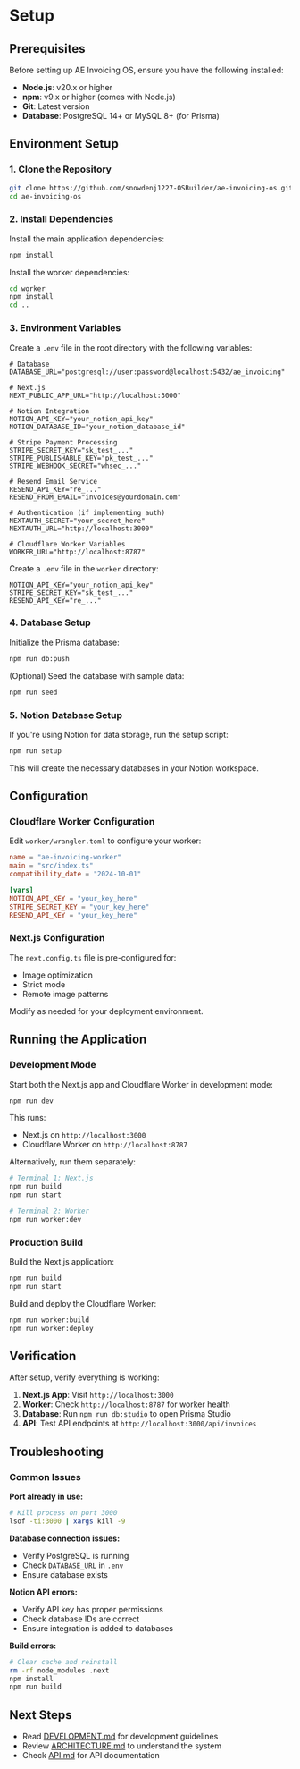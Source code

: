 # Setup

## Prerequisites

Before setting up AE Invoicing OS, ensure you have the following installed:

- **Node.js**: v20.x or higher
- **npm**: v9.x or higher (comes with Node.js)
- **Git**: Latest version
- **Database**: PostgreSQL 14+ or MySQL 8+ (for Prisma)

## Environment Setup

### 1. Clone the Repository

```bash
git clone https://github.com/snowdenj1227-OSBuilder/ae-invoicing-os.git
cd ae-invoicing-os
```

### 2. Install Dependencies

Install the main application dependencies:

```bash
npm install
```

Install the worker dependencies:

```bash
cd worker
npm install
cd ..
```

### 3. Environment Variables

Create a `.env` file in the root directory with the following variables:

```env
# Database
DATABASE_URL="postgresql://user:password@localhost:5432/ae_invoicing"

# Next.js
NEXT_PUBLIC_APP_URL="http://localhost:3000"

# Notion Integration
NOTION_API_KEY="your_notion_api_key"
NOTION_DATABASE_ID="your_notion_database_id"

# Stripe Payment Processing
STRIPE_SECRET_KEY="sk_test_..."
STRIPE_PUBLISHABLE_KEY="pk_test_..."
STRIPE_WEBHOOK_SECRET="whsec_..."

# Resend Email Service
RESEND_API_KEY="re_..."
RESEND_FROM_EMAIL="invoices@yourdomain.com"

# Authentication (if implementing auth)
NEXTAUTH_SECRET="your_secret_here"
NEXTAUTH_URL="http://localhost:3000"

# Cloudflare Worker Variables
WORKER_URL="http://localhost:8787"
```

Create a `.env` file in the `worker` directory:

```env
NOTION_API_KEY="your_notion_api_key"
STRIPE_SECRET_KEY="sk_test_..."
RESEND_API_KEY="re_..."
```

### 4. Database Setup

Initialize the Prisma database:

```bash
npm run db:push
```

(Optional) Seed the database with sample data:

```bash
npm run seed
```

### 5. Notion Database Setup

If you're using Notion for data storage, run the setup script:

```bash
npm run setup
```

This will create the necessary databases in your Notion workspace.

## Configuration

### Cloudflare Worker Configuration

Edit `worker/wrangler.toml` to configure your worker:

```toml
name = "ae-invoicing-worker"
main = "src/index.ts"
compatibility_date = "2024-10-01"

[vars]
NOTION_API_KEY = "your_key_here"
STRIPE_SECRET_KEY = "your_key_here"
RESEND_API_KEY = "your_key_here"
```

### Next.js Configuration

The `next.config.ts` file is pre-configured for:
- Image optimization
- Strict mode
- Remote image patterns

Modify as needed for your deployment environment.

## Running the Application

### Development Mode

Start both the Next.js app and Cloudflare Worker in development mode:

```bash
npm run dev
```

This runs:
- Next.js on `http://localhost:3000`
- Cloudflare Worker on `http://localhost:8787`

Alternatively, run them separately:

```bash
# Terminal 1: Next.js
npm run build
npm run start

# Terminal 2: Worker
npm run worker:dev
```

### Production Build

Build the Next.js application:

```bash
npm run build
npm run start
```

Build and deploy the Cloudflare Worker:

```bash
npm run worker:build
npm run worker:deploy
```

## Verification

After setup, verify everything is working:

1. **Next.js App**: Visit `http://localhost:3000`
2. **Worker**: Check `http://localhost:8787` for worker health
3. **Database**: Run `npm run db:studio` to open Prisma Studio
4. **API**: Test API endpoints at `http://localhost:3000/api/invoices`

## Troubleshooting

### Common Issues

**Port already in use:**
```bash
# Kill process on port 3000
lsof -ti:3000 | xargs kill -9
```

**Database connection issues:**
- Verify PostgreSQL is running
- Check `DATABASE_URL` in `.env`
- Ensure database exists

**Notion API errors:**
- Verify API key has proper permissions
- Check database IDs are correct
- Ensure integration is added to databases

**Build errors:**
```bash
# Clear cache and reinstall
rm -rf node_modules .next
npm install
npm run build
```

## Next Steps

- Read [DEVELOPMENT.md](./DEVELOPMENT.md) for development guidelines
- Review [ARCHITECTURE.md](./ARCHITECTURE.md) to understand the system
- Check [API.md](./API.md) for API documentation
